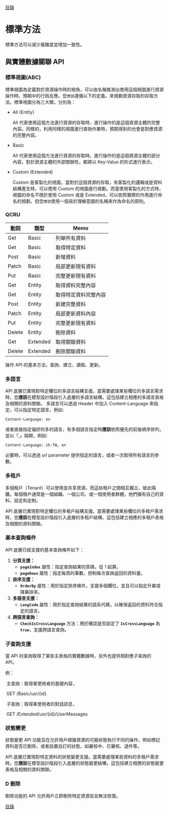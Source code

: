[目錄](README.md "目錄")

# 標準方法

標準方法可以減少複雜度並增加一致性。

## 與實體數據關聯 API

### 標準視圖(ABC)

標準視圖為定義對於資源操作時的視角，可以由名稱推測出使用這個視圖進行資源操作時，預期中的行爲反應。您`應該`遵循以下的定義，來規劃資源存取的存取方法。標準視圖分為三大類，分別為：

- All (Entity)

  All 代表使用這個方法進行資源的存取時，進行操作的是這個資源主體的完整內容。同樣的，利用同樣的視圖進行查詢作業時，預期得到的也會是對應資源的完整內容。

- Basic

  All 代表使用這個方法進行資源的存取時，進行操作的是這個資源主體的部分內容。對於資源主體的外部關聯性，都將以 Key-Value 的形式進行表示。

- Custom (Extended)

  Custom 是客製化的視圖，當對於這個資源的存取，有客製化的邏輯或是資料結構產生時，可以使用 Custom 的視圖進行規劃。而當使用客製化的方式時，視圖的命名不限於使用 Custom 或是 Extended，可以依照實際的作用進行命名的規劃。但您`應該`使用一個易於理解意圖的名稱來作為命名的原則。

### QCRU

| 動詞   | 類型     | Memo                 |
| ------ | -------- | -------------------- |
| Get    | Basic    | 列舉所有資料         |
| Get    | Basic    | 取得特定資料         |
| Post   | Basic    | 新增資料             |
| Patch  | Basic    | 局部更新現有資料     |
| Put    | Basic    | 完整更新現有資料     |
| Get    | Entity   | 取得資料完整內容     |
| Get    | Entity   | 取得特定資料完整內容 |
| Post   | Entity   | 新建完整資料         |
| Patch  | Entity   | 局部更新資料內容     |
| Put    | Entity   | 完整更新現有資料     |
| Delete | Entity   | 刪除資料             |
| Get    | Extended | 取得關聯資料         |
| Delete | Extended | 刪除關聯資料         |

操作 API 的基本方法，查詢、建立、讀取、更新。

### 多語言

API 底層已實現對特定欄位的多語言結構支援。當需要處理某些欄位的多語言需求時，您**應該**在模型設計階段引入底層的多語言結構，這包括建立相應的多語言表格及相關的資料關聯。
多語言可以透過 Header 中加入 Content-Language 來指定，可以指定特定語言，例如:

```
Content-Language: en
```

或者直接指定偏好的多的語言，有多個語言指定時**應該**依照優先的前後順序排列，並以「,」隔開，例如:

```
Content-Language: zh-TW, en
```

必要時，可以透過 url parameter 提供指定的語言，或者一次取得所有語言的參數。

### 多租戶

多個租戶（Tenant）可以使用並共享資源，而這些租戶之間相互獨立、彼此隔離。每個租戶通常是一個組織、一個公司、或一個使用者群體，他們擁有自己的資料、設定和定制。

API 底層已實現對特定欄位的多租戶結構支援。當需要處理某些欄位的多租戶需求時，您**應該**在模型設計階段引入底層的多租戶結構，這包括建立相應的多租戶表格及相關的資料關聯。

### 基本查詢條件

API 底層已經支援的基本查詢條件如下：

1. **分頁支援：**
   - **`pageIndex`** 屬性：指定查詢結果的頁碼，從 1 起算。
   - **`pageRows`** 屬性：指定每頁的筆數，控制每次查詢返回的資料量。
2. **排序支援：**
   - **`OrderBy`** 屬性：用於指定排序條件，支援多個欄位，並且可以指定升冪或降冪排序。
3. **多語言支援：**
   - **`LangCode`** 屬性：用於指定查詢結果的語系代碼，以確保返回的資料符合指定的語言。
4. **跨語言查詢：**
   - **`CheckIsCrossLanguage`** 方法：用於確認是否設定了 **`IsCrossLanguage`** 為 **`true`**，支援跨語言查詢。

### 子查詢支援

當 API 的查詢取得了某些主表格的實體數據時，另外也提供相對應子查詢的 API。

例：

​ 主查詢：取得某使用者的基礎內容，

​ GET /Basic/usr/{id}

​ 子查詢：取得某使用者的對話訊息，

​ GET /Extended/usr/{id}/UserMessages

### 狀態變更

狀態變更 API 功能旨在允許用戶根據資源的可變狀態執行不同的操作，例如標記資料是否已刪除，或者設置自訂的狀態，如審核中、已審核、退件等。

API 底層已實現對特定資料的狀態變更支援。當需要處理某些資料的多租戶需求時，您**應該**在模型設計階段引入底層的狀態變更結構，這包括建立相應的狀態變更表格及相關的資料關聯。

### D 刪除

刪除功能的 API 允許用戶立即刪除特定資源並且無法恢復。

[目錄](README.md "目錄")
